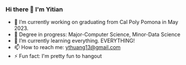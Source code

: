 ### Hi there 👋 I'm Yitian


<!-- **ythuang13/ythuang13** is a ✨ _special_ ✨ repository because its `README.md` (this file) appears on your GitHub profile. -->

<!-- Here are some ideas to get you started:

- 🔭 I’m currently working on ...
- 🌱 I’m currently learning ...
- 👯 I’m looking to collaborate on ...
- 🤔 I’m looking for help with ...
- 💬 Ask me about ...
- 📫 How to reach me: ...
- 😄 Pronouns: ...
- ⚡ Fun fact: ... -->

- 🔭 I’m currently working on graduating from Cal Poly Pomona in May 2023.
- 📖 Degree in progress: Major-Computer Science, Minor-Data Science
- 🌱 I’m currently learning everything. EVERYTHING!
- 📫 How to reach me: ythuang13@gmail.com
- ⚡ Fun fact: I'm pretty fun to hangout


